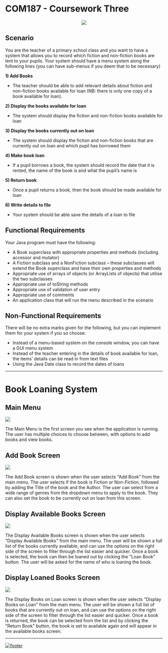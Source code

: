 # COM187 - Coursework Three

<div style="text-align:center"><img src ="http://imgserv.mythicalcuddles.xyz/Ulster%20University/COM187/CW3/logo.png" /></div>

## Scenario

You are the teacher of a primary school class and you want to have a system that allows you to record which fiction and non-fiction books are lent to your pupils. 
 Your system should have a menu system along the following lines (you can have sub-menus if you deem that to be necessary)  

**1) Add Books**
- The teacher should be able to add relevant details about fiction and non-fiction books available for loan (NB: there is only one copy of a book available for loan).   

**2) Display the books available for loan**
- The system should display the fiction and non-fiction books available for loan  

**3) Display the books currently out on loan**
- The system should display the fiction and non-fiction books that are currently out on loan and which pupil has borrowed them 

**4) Make book loan**
- If a pupil borrows a book, the system should record the date that it is rented, the name of the book is and what the pupil’s name is  
 
**5) Return book**
- Once a pupil returns a book, then the book should be made available for loan  

**6) Write details to file**
- Your system should be able save the details of a loan to file 

## Functional Requirements

Your Java program must have the following:   
- A Book superclass with appropriate properties and methods  (including accessor and mutator)
- A Fiction subclass and a NonFiction subclass – these subclasses will extend the Book superclass and have their own properties and methods
- Appropriate use of arrays of objects (or ArrayLists of objects) that utilise the two subclasses
- Appropriate use of toString methods
- Appropriate use of validation of user entry
- Appropriate use of comments
- An application class that will run the menu described in the scenario

## Non-Functional Requirements   

There will be no extra marks given for the following, but you can implement them for your system if you so choose:   
- Instead of a menu-based system on the console window, you can have a GUI menu system
- Instead of the teacher entering in the details of book available for loan, the items’ details can be read in from text files
- Using the Java Date class to record the dates of loans 

___

# Book Loaning System

<p align="center">
    <h2>Main Menu</h2>
    <img src="http://imgserv.mythicalcuddles.xyz/Ulster%20University/COM187/CW3/MainMenu.png" />
    <p>The Main Menu is the first screen you see when the application is running. The user has multiple choices to choose between, with options to add books and view books.</p>
    <h2>Add Book Screen</h2>
    <img src="http://imgserv.mythicalcuddles.xyz/Ulster%20University/COM187/CW3/AddBook.png" />
    <p>The Add Book screen is shown when the user selects "Add Book" from the main menu. The user selects if the book is Fiction or Non-Fiction, followed by adding the Title of the book and the Author. The user can select from a wide range of genres from the dropdown menu to apply to the book. They can also set the book to be currently out on loan from this screen.</p>
    <h2>Display Available Books Screen</h2>
    <img src="http://imgserv.mythicalcuddles.xyz/Ulster%20University/COM187/CW3/DisplayAvailableBooks.png" />
    <p>The Display Available Books screen is shown when the user selects "Display Available Books" from the main menu. The user will be shown a full list of the books currently available, and can use the options on the right side of the screen to filter through the list easier and quicker. Once a book is selected, the book can then be loaned out by clicking the "Loan Book" button. The user will be asked for the name of who is loaning the book.</p>
    <h2>Display Loaned Books Screen</h2>
    <img src="http://imgserv.mythicalcuddles.xyz/Ulster%20University/COM187/CW3/DisplayLoanedBooks.png" />
    <p>The Display Books on Loan screen is shown when the user selects "Display Books on Loan" from the main menu. The user will be shown a full list of books that are currently out on loan, and can use the options on the right side of the screen to filter through the list easier and quicker. Once a book is returned, the book can be selected from the list and by clicking the "Return Book" button, the book is set to available again and will appear in the available books screen.</p>
</p>

___

[![footer](http://imgserv.mythicalcuddles.xyz/Signature.png)](https://github.com/MythicalCuddles)
